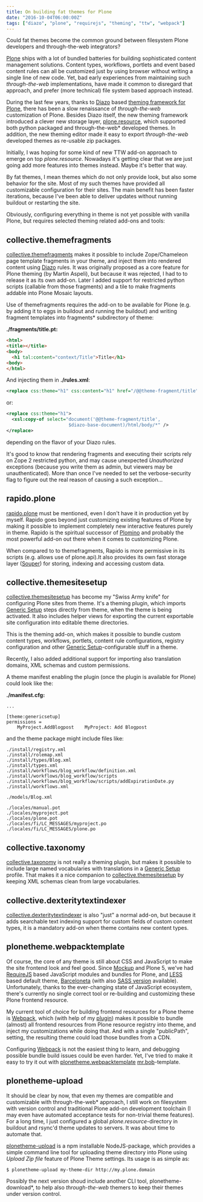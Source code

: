 ```yaml
---
title: On building fat themes for Plone
date: "2016-10-04T06:00:00Z"
tags: ["diazo", "plone", "requirejs", "theming", "ttw", "webpack"]
---
```


Could fat themes become the common ground between filesystem Plone
developers and through-the-web integrators?

[Plone](https://plone.org/) ships with a lot of bundled batteries for
building sophisticated content management solutions. Content types,
workflows, portlets and event based content rules can all be customized
just by using browser without writing a single line of new code. Yet,
bad early experiences from maintaining such *through-the-web*
implementations, have made it common to disregard that approach, and
prefer (more technical) file system based approach instead.

During the last few years, thanks to
[Diazo](http://docs.diazo.org/en/latest/) based [theming framework for
Plone](https://pypi.python.org/pypi/plone.app.theming), there has been a
slow renaissance of *through-the-web* customization of Plone. Besides
Diazo itself, the new theming framework introduced a clever new storage
layer, [plone.resource](https://pypi.python.org/pypi/plone.resource),
which supported both python packaged and through-the-web\* developed
themes. In addition, the new theming editor made it easy to export
*through-the-web* developed themes as re-usable zip packages.

Initially, I was hoping for some kind of new TTW add-on approach to
emerge on top *plone.resource*. Nowadays it\'s getting clear that we are
just going add more features into themes instead. Maybe it\'s better
that way.

By fat themes, I mean themes which do not only provide look, but also
some behavior for the site. Most of my such themes have provided all
customizable configuration for their sites. The main benefit has been
faster iterations, because I\'ve been able to deliver updates without
running buildout or restarting the site.

Obviously, configuring everything in theme is not yet possible with
vanilla Plone, but requires selected theming related add-ons and tools:

collective.themefragments
-------------------------

[collective.themefragments](https://pypi.python.org/pypi/collective.themefragments)
makes it possible to include Zope/Chameleon page template fragments in
your theme, and inject them into rendered content using
[Diazo](http://docs.diazo.org/en/latest/) rules. It was originally
proposed as a core feature for Plone theming (by Martin Aspeli), but
because it was rejected, I had to to release it as its own add-on. Later
I added support for restricted python scripts (callable from those
fragments) and a tile to make fragments addable into Plone Mosaic
layouts.

Use of themefragments requires the add-on to be available for Plone
(e.g. by adding it to eggs in buildout and running the buildout) and
writing fragment templates into fragments\* subdirectory of theme:

**./fragments/title.pt:**

```html
<html>
<title></title>
<body>
  <h1 tal:content="context/Title">Title</h1>
<body>
</html>
```

And injecting them in **./rules.xml**:

```xml
<replace css:theme="h1" css:content="h1" href="/@@theme-fragment/title" />
```

or:

```xml
<replace css:theme="h1">
  <xsl:copy-of select="document('@@theme-fragment/title',
                       $diazo-base-document)/html/body/*" />
</replace>
```

depending on the flavor of your Diazo rules.

It\'s good to know that rendering fragments and executing their scripts
rely on Zope 2 restricted python, and may cause unexpected
*Unauthorized* exceptions (because you write them as admin, but viewers
may be unauthenticated). More than once I\'ve needed to set the
verbose-security flag to figure out the real reason of causing a such
exception\...

rapido.plone
------------

[rapido.plone](https://pypi.python.org/pypi/rapido.plone) must be
mentioned, even I don\'t have it in production yet by myself. Rapido
goes beyond just customizing existing features of Plone by making it
possible to implement completely new interactive features purely in
theme. Rapido is the spiritual successor of
[Plomino](https://pypi.python.org/pypi/Products.CMFPlomino) and probably
the most powerful add-on out there when it comes to customizing Plone.

When compared to to themefragments, Rapido is more permissive in its
scripts (e.g. allows use of plone.api).It also provides its own fast
storage layer ([Souper](https://pypi.python.org/pypi/souper)) for
storing, indexing and accessing custom data.

collective.themesitesetup
-------------------------

[collective.themesitesetup](https://pypi.python.org/pypi/collective.themesitesetup)
has become my \"Swiss Army knife\" for configuring Plone sites from
theme. It\'s a theming plugin, which imports [Generic
Setup](https://pypi.python.org/pypi/Products.GenericSetup) steps
directly from theme, when the theme is being activated. It also includes
helper views for exporting the current exportable site configuration
into editable theme directories.

This is the theming add-on, which makes it possible to bundle custom
content types, workflows, portlets, content rule configurations,
registry configuration and other [Generic
Setup](https://pypi.python.org/pypi/Products.GenericSetup)-configurable
stuff in a theme.

Recently, I also added additional support for importing also translation
domains, XML schemas and custom permissions.

A theme manifest enabling the plugin (once the plugin is available for
Plone) could look like the:

**./manifest.cfg:**

```properties
...

[theme:genericsetup]
permissions =
    MyProject.AddBlogpost    MyProject: Add Blogpost
```

and the theme package might include files like:

```
./install/registry.xml
./install/rolemap.xml
./install/types/Blog.xml
./install/types.xml
./install/workflows/blog_workflow/definition.xml
./install/workflows/blog_workflow/scripts
./install/workflows/blog_workflow/scripts/addExpirationDate.py
./install/workflows.xml

./models/Blog.xml

./locales/manual.pot
./locales/myproject.pot
./locales/plone.pot
./locales/fi/LC_MESSAGES/myproject.po
./locales/fi/LC_MESSAGES/plone.po
```

collective.taxonomy
-------------------

[collective.taxonomy](https://pypi.python.org/pypi/collective.taxonomy)
is not really a theming plugin, but makes it possible to include large
named vocabularies with translations in a [Generic
Setup](https://pypi.python.org/pypi/Products.GenericSetup) profile. That
makes it a nice companion to
[collective.themesitesetup](https://pypi.python.org/pypi/collective.themesitesetup)
by keeping XML schemas clean from large vocabularies.

collective.dexteritytextindexer
-------------------------------

[collective.dexteritytextindexer](https://pypi.python.org/pypi/collective.dexteritytextindexer)
is also \"just\" a normal add-on, but because it adds searchable text
indexing support for custom fields of custom content types, it is a
mandatory add-on when theme contains new content types.

plonetheme.webpacktemplate
--------------------------

Of course, the core of any theme is still about CSS and JavaScript to
make the site frontend look and feel good. Since
[Mockup](http://plone.github.io/mockup/dev/) and Plone 5, we\'ve had
[RequireJS](http://requirejs.org/) based JavaScript modules and bundles
for Plone, and [LESS](http://lesscss.org/) based default theme,
[Barceloneta](https://github.com/plone/plonetheme.barceloneta) (with
also [SASS
version](https://github.com/plone/plonetheme.barceloneta/tree/less2sass)
available). Unfortunately, thanks to the ever-changing state of
JavaScript ecosystem, there\'s currently no single correct tool or
re-building and customizing these Plone frontend resource.

My current tool of choice for building frontend resources for a Plone
theme is [Webpack](https://webpack.github.io/), which (with help of my
[plugin](https://www.npmjs.com/package/plonetheme-webpack-plugin)) makes
it possible to bundle (almost) all frontend resources from Plone
resource registry into theme, and inject my customizations while doing
that. And with a single \"publicPath\", setting, the resulting theme
could load those bundles from a CDN.

Configuring [Webpack](https://webpack.github.io/) is not the easiest
thing to learn, and debugging possible bundle build issues could be even
harder. Yet, I\'ve tried to make it easy to try it out with
[plonetheme.webpacktemplate](https://github.com/ebrehault/plonetheme.webpacktemplate)
[mr.bob](https://pypi.python.org/pypi/mr.bob)-template.

plonetheme-upload
-----------------

It should be clear by now, that even my themes are compatible and
customizable with through-the-web\* approach, I still work on filesystem
with version control and traditional Plone add-on development toolchain
(I may even have automated acceptance tests for non-trivial theme
features). For a long time, I just configured a global
*plone.resource*-directory in buildout and rsync\'d theme updates to
servers. It was about time to automate that.

[plonetheme-upload](https://www.npmjs.com/package/plonetheme-upload) is
a npm installable NodeJS-package, which provides a simple command line
tool for uploading theme directory into Plone using *Upload Zip file*
feature of Plone Theme settings. Its usage is as simple as:

```shell
$ plonetheme-upload my-theme-dir http://my.plone.domain
```

Possibly the next version shoud include another CLI tool,
plonetheme-download\*, to help also *through-the-web* themers to keep
their themes under version control.
